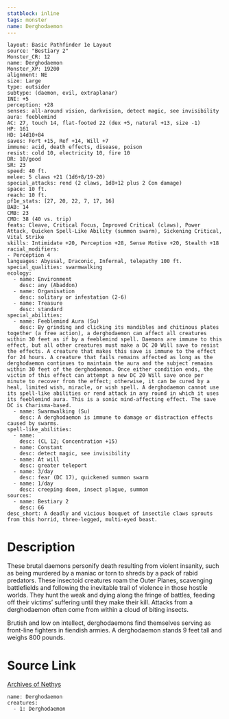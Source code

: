```yaml
---
statblock: inline
tags: monster
name: Derghodaemon
---
```

```statblock
layout: Basic Pathfinder 1e Layout
source: "Bestiary 2"
Monster_CR: 12
name: Derghodaemon
Monster_XP: 19200
alignment: NE
size: Large
type: outsider
subtype: (daemon, evil, extraplanar)
INI: +5
perception: +28
senses: all-around vision, darkvision, detect magic, see invisibility
aura: feeblemind
AC: 27, touch 14, flat-footed 22 (dex +5, natural +13, size -1)
HP: 161
HD: 14d10+84
saves: Fort +15, Ref +14, Will +7
immune: acid, death effects, disease, poison
resist: cold 10, electricity 10, fire 10
DR: 10/good
SR: 23
speed: 40 ft.
melee: 5 claws +21 (1d6+8/19-20)
special_attacks: rend (2 claws, 1d8+12 plus 2 Con damage)
space: 10 ft.
reach: 10 ft.
pf1e_stats: [27, 20, 22, 7, 17, 16]
BAB: 14
CMB: 23
CMD: 38 (40 vs. trip)
feats: Cleave, Critical Focus, Improved Critical (claws), Power Attack, Quicken Spell-Like Ability (summon swarm), Sickening Critical, Vital Strike
skills: Intimidate +20, Perception +28, Sense Motive +20, Stealth +18
racial_modifiers:
- Perception 4
languages: Abyssal, Draconic, Infernal, telepathy 100 ft.
special_qualities: swarmwalking
ecology:
  - name: Environment
    desc: any (Abaddon)
  - name: Organisation
    desc: solitary or infestation (2-6)
  - name: Treasure
    desc: standard
special_abilities:
  - name: Feeblemind Aura (Su)
    desc: By grinding and clicking its mandibles and chitinous plates together (a free action), a derghodaemon can affect all creatures within 30 feet as if by a feeblemind spell. Daemons are immune to this effect, but all other creatures must make a DC 20 Will save to resist the effects. A creature that makes this save is immune to the effect for 24 hours. A creature that fails remains affected as long as the derghodaemon continues to maintain the aura and the subject remains within 30 feet of the derghodaemon. Once either condition ends, the victim of this effect can attempt a new DC 20 Will save once per minute to recover from the effect; otherwise, it can be cured by a heal, limited wish, miracle, or wish spell. A derghodaemon cannot use its spell-like abilities or rend attack in any round in which it uses its feeblemind aura. This is a sonic mind-affecting effect. The save DC is Charisma-based.
  - name: Swarmwalking (Su)
    desc: A derghodaemon is immune to damage or distraction effects caused by swarms.
spell-like_abilities:
  - name:
    desc: (CL 12; Concentration +15)
  - name: Constant
    desc: detect magic, see invisibility
  - name: At will
    desc: greater teleport
  - name: 3/day
    desc: fear (DC 17), quickened summon swarm
  - name: 1/day
    desc: creeping doom, insect plague, summon
sources:
  - name: Bestiary 2
    desc: 66
desc_short: A deadly and vicious bouquet of insectile claws sprouts from this horrid, three-legged, multi-eyed beast. 
```
# Description
These brutal daemons personify death resulting from violent insanity, such as being murdered by a maniac or torn to shreds by a pack of rabid predators. These insectoid creatures roam the Outer Planes, scavenging battlefields and following the inevitable trail of violence in those hostile worlds. They hunt the weak and dying along the fringe of battles, feeding off their victims’ suffering until they make their kill. Attacks from a derghodaemon often come from within a cloud of biting insects. 

Brutish and low on intellect, derghodaemons find themselves serving as front-line fighters in fiendish armies. A derghodaemon stands 9 feet tall and weighs 800 pounds.
# Source Link
[Archives of Nethys](https://aonprd.com/MonsterDisplay.aspx?ItemName=Derghodaemon)
```encounter-table
name: Derghodaemon
creatures:
  - 1: Derghodaemon
```
